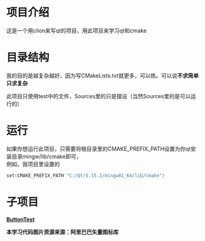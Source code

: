 # 项目介绍
这是一个用clion来写qt的项目，用此项目来学习qt和cmake
# 目录结构
我的目的是越复杂越好，因为写CMakeLists.txt就更多，可以练。可以说<strong>不求简单只求复杂</strong><br>

此项目只使用test中的文件，Sources里的只是摆设（当然Sources里的是可以运行的）
# 运行
如果你想运行此项目，只需要将根目录里的CMAKE_PREFIX_PATH设置为你qt安装目录mingw/lib/cmake即可，<br>
例如，我项目里设置的
```c++
set(CMAKE_PREFIX_PATH "C:/Qt/5.15.2/mingw81_64/lib/cmake")
```

# 子项目
[<strong>ButtonTest</strong>](./test/ButtonTest/README.md)

<strong>本学习代码图片资源来源：阿里巴巴矢量图标库</strong>